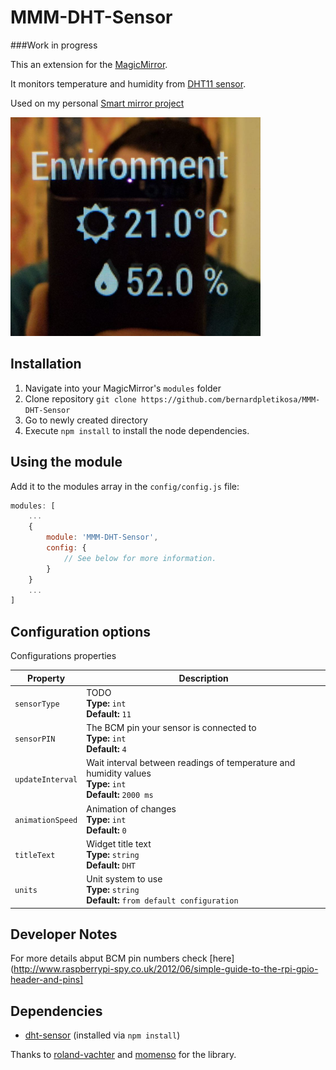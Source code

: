 # MMM-DHT-Sensor
###Work in progress

This an extension for the [MagicMirror](https://github.com/MichMich/MagicMirror). 

It monitors temperature and humidity from [DHT11 sensor](https://www.adafruit.com/product/386).

Used on my personal [Smart mirror project](https://github.com/bernardpletikosa/smart-mirror)

<img style="width:400px; height:350px;" src="widget.jpg">

## Installation
1. Navigate into your MagicMirror's `modules` folder 
2. Clone repository `git clone https://github.com/bernardpletikosa/MMM-DHT-Sensor`
3. Go to newly created directory
4. Execute `npm install` to install the node dependencies.

## Using the module

Add it to the modules array in the `config/config.js` file:

````javascript
modules: [
	...
	{
		module: 'MMM-DHT-Sensor',
		config: {
			// See below for more information.
		}
	}
	...
]
````

## Configuration options

Configurations properties


<table width="100%">
	<thead>
		<tr>
			<th>Property</th>
			<th width="100%">Description</th>
		</tr>
	<thead>
	<tbody>
		<tr>
			<td><code>sensorType</code></td>
			<td>TODO
				<br><b>Type:</b> <code>int</code>
				<br><b>Default:</b> <code>11</code>
			</td>
		</tr>
		<tr>
			<td><code>sensorPIN</code></td>
			<td>The BCM pin your sensor is connected to
				<br><b>Type:</b> <code>int</code>
				<br><b>Default:</b> <code>4</code>
			</td>
		</tr>
		<tr>
			<td><code>updateInterval</code></td>
			<td>Wait interval between readings of temperature and humidity values
				<br><b>Type:</b> <code>int</code>
				<br><b>Default:</b> <code>2000 ms</code>
			</td>
		</tr>
		<tr>
			<td><code>animationSpeed</code></td>
			<td>Animation of changes
				<br><b>Type:</b> <code>int</code>
				<br><b>Default:</b> <code>0</code>
			</td>
		</tr>
		<tr>
			<td><code>titleText</code></td>
			<td>Widget title text
				<br><b>Type:</b> <code>string</code>
				<br><b>Default:</b> <code>DHT</code>
			</td>
		</tr>
		<tr>
			<td><code>units</code></td>
			<td>Unit system to use
				<br><b>Type:</b> <code>string</code>
				<br><b>Default:</b> <code>from default configuration</code>
			</td>
		</tr>
	</tbody>
</table>

## Developer Notes
For more details abput BCM pin numbers check [here](http://www.raspberrypi-spy.co.uk/2012/06/simple-guide-to-the-rpi-gpio-header-and-pins]

## Dependencies
- [dht-sensor](https://github.com/roland-vachter/rpi-dht-sensor) (installed via `npm install`)

Thanks to [roland-vachter](https://github.com/roland-vachter) and [momenso](https://github.com/momenso) for the library.
